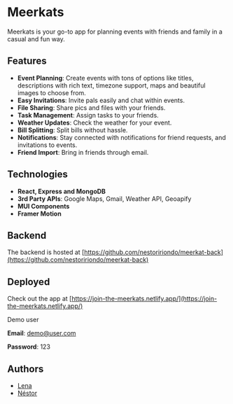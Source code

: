 # Meerkats

Meerkats is your go-to app for planning events with friends and family in a casual and fun way. 

## Features

- **Event Planning**: Create events with tons of options like titles, descriptions with rich text, timezone support, maps and beautiful images to choose from.
- **Easy Invitations**: Invite pals easily and chat within events.
- **File Sharing**: Share pics and files with your friends.
- **Task Management**: Assign tasks to your friends.
- **Weather Updates**: Check the weather for your event.
- **Bill Splitting**: Split bills without hassle.
- **Notifications**: Stay connected with notifications for friend requests, and invitations to events.
- **Friend Import**: Bring in friends through email.

## Technologies

- **React, Express and MongoDB**
- **3rd Party APIs**: Google Maps, Gmail, Weather API, Geoapify
- **MUI Components**
- **Framer Motion**

## Backend

The backend is hosted at [https://github.com/nestoririondo/meerkat-back](https://github.com/nestoririondo/meerkat-back)

## Deployed

Check out the app at [https://join-the-meerkats.netlify.app/](https://join-the-meerkats.netlify.app/)

Demo user 

**Email**: demo@user.com

**Password**: 123

## Authors

- [Lena](https://github.com/AnyLena)
- [Néstor](https://github.com/nestoririondo)
